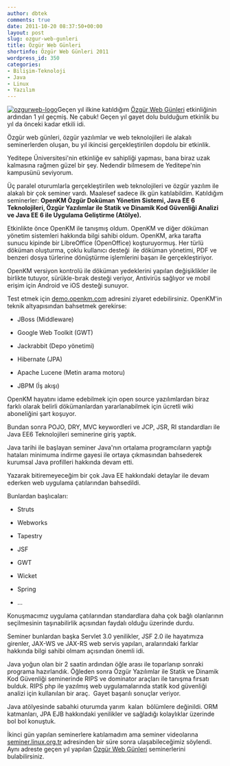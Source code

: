 ```yaml
---
author: dbtek
comments: true
date: 2011-10-20 08:37:50+00:00
layout: post
slug: ozgur-web-gunleri
title: Özgür Web Günleri
shortinfo: Özgür Web Günleri 2011
wordpress_id: 350
categories:
- Bilişim-Teknoloji
- Java
- Linux
- Yazılım
---
```


[![ozgurweb-logo](http://www.ozgurwebgunleri.org.tr/2011/wp-content/themes/owtg2011/images/logo.png)](http://www.ozgurwebgunleri.org.tr/2011/)Geçen yıl ilkine katıldığım [Özgür Web Günleri](http://www.ozgurwebgunleri.org.tr/) etkinliğinin ardından 1 yıl geçmiş. Ne çabuk! Geçen yıl gayet dolu bulduğum etkinlik bu yıl da önceki kadar etkili idi.

Özgür web günleri, özgür yazılımlar ve web teknolojileri ile alakalı seminerlerden oluşan, bu yıl ikincisi gerçekleştirilen dopdolu bir etkinlik.

Yeditepe Üniversitesi'nin etkinliğe ev sahipliği yapması, bana biraz uzak kalmasına rağmen güzel bir şey. Nedendir bilmesem de Yeditepe'nin kampusünü seviyorum.

Üç paralel oturumlarla gerçekleştirilen web teknolojileri ve özgür yazılım ile alakalı bir çok seminer vardı. Maalesef sadece ilk gün katılabildim. Katıldığım seminerler: **OpenKM Özgür Doküman Yönetim Sistemi, Java EE 6 Teknolojileri, Özgür Yazılımlar ile Statik ve Dinamik Kod Güvenliği Analizi ve Java EE 6 ile Uygulama Geliştirme (Atölye).**

Etkinlikte önce OpenKM ile tanışmış oldum. OpenKM ve diğer döküman yönetim sistemleri hakkında bilgi sahibi oldum. OpenKM, arka tarafta sunucu kipinde bir LibreOffice (OpenOffice) koşturuyormuş. Her türlü döküman oluşturma, çoklu kullanıcı desteği  ile döküman yönetimi, PDF ve benzeri dosya türlerine dönüştürme işlemlerini başarı ile gerçekleştiriyor.

OpenKM versiyon kontrolü ile döküman yedeklerini yapılan değişiklikler ile birlikte tutuyor, sürükle-bırak desteği veriyor, Antivirüs sağlıyor ve mobil erişim için Android ve iOS desteği sunuyor.

Test etmek için [demo.openkm.com](http://demo.openkm.com/) adresini ziyaret edebilirsiniz. OpenKM'in teknik altyapısından bahsetmek gerekirse:



	
  * JBoss (Middleware)

	
  * Google Web Toolkit (GWT)

	
  * Jackrabbit (Depo yönetimi)

	
  * Hibernate (JPA)

	
  * Apache Lucene (Metin arama motoru)

	
  * JBPM (İş akışı)


OpenKM hayatını idame edebilmek için open source yazılımlardan biraz farklı olarak belirli dökümanlardan yararlanabilmek için ücretli wiki aboneliğini şart koşuyor.

Bundan sonra POJO, DRY, MVC keywordleri ve JCP, JSR, RI standardları ile Java EE6 Teknolojileri seminerine giriş yaptık.

Java tarihi ile başlayan seminer Java'nın ortalama programcıların yaptığı hataları minimuma indirme gayesi ile ortaya çıkmasından bahsederek kurumsal Java profilleri hakkında devam etti.

Yazarak bitiremeyeceğim bir çok Java EE hakkındaki detaylar ile devam ederken web uygulama çatılarından bahsedildi.

Bunlardan başlıcaları:

	
  * Struts

	
  * Webworks

	
  * Tapestry

	
  * JSF

	
  * GWT

	
  * Wicket

	
  * Spring

	
  * ...


Konuşmacımız uygulama çatılarından standardlara daha çok bağlı olanlarının seçilmesinin taşınabilirlik açısından faydalı olduğu üzerinde durdu.

Seminer bunlardan başka Servlet 3.0 yenilikler, JSF 2.0 ile hayatımıza girenler, JAX-WS ve JAX-RS web servis yapıları, aralarındaki farklar hakkında bilgi sahibi olmam açısından önemli idi.

Java yoğun olan bir 2 saatin ardından öğle arası ile toparlanıp sonraki programa hazırlandık. Öğleden sonra Özgür Yazılımlar ile Statik ve Dinamik Kod Güvenliği seminerinde RIPS ve dominator araçları ile tanışma fırsatı bulduk. RIPS php ile yazılmış web uygulamalarında statik kod güvenliği analizi için kullanılan bir araç.  Gayet başarılı sonuçlar veriyor.

Java atölyesinde sabahki oturumda yarım  kalan  bölümlere değinildi. ORM katmanları, JPA EJB hakkındaki yenilikler ve sağladığı kolaylıklar üzerinde bol bol konuştuk.

İkinci gün yapılan seminerlere katılamadım ama seminer videolarına [seminer.linux.org.tr](http://seminer.linux.org.tr/) adresinden bir süre sonra ulaşabileceğimiz söylendi. Aynı adreste geçen yıl yapılan [Özgür Web Günleri](http://www.ozgurwebgunleri.org.tr/2010/) seminerlerini bulabilirsiniz.
